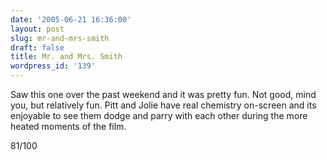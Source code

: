 ```yaml
---
date: '2005-06-21 16:36:00'
layout: post
slug: mr-and-mrs-smith
draft: false
title: Mr. and Mrs. Smith
wordpress_id: '139'
---
```


Saw this one over the past weekend and it was pretty fun. Not good, mind you, but relatively fun. Pitt and Jolie have real chemistry on-screen and its enjoyable to see them dodge and parry with each other during the more heated moments of the film.




81/100




